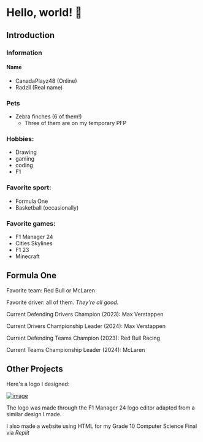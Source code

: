 # Hello, world! 👋

## Introduction

### Information
  #### Name
  - CanadaPlayz48 (Online)
  - Radzil (Real name)

### Pets
  - Zebra finches (6 of them!)
      - Three of them are on my temporary PFP

### Hobbies:
  - Drawing
  - gaming
  - coding
  - F1

### Favorite sport:
  - Formula One
  - Basketball (occasionally)

### Favorite games: 
  - F1 Manager 24
  - Cities Skylines
  - F1 23
  - Minecraft

## Formula One
Favorite team: Red Bull or McLaren

Favorite driver: all of them. <i> They're all good.</i>

Current Defending Drivers Champion (2023): Max Verstappen

Current Drivers Championship Leader (2024): Max Verstappen

Current Defending Teams Champion (2023): Red Bull Racing

Current Teams Championship Leader (2024): McLaren

## Other Projects
Here's a logo I designed:

<a href="https://ibb.co/ypWBn6r"><img src="https://i.ibb.co/ypWBn6r/image.png" alt="image"></a>

The logo was made through the F1 Manager 24 logo editor adapted from a similar design I made.

I also made a website using HTML for my Grade 10 Computer Science Final via <i>Replit</i>
